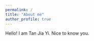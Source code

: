 ```yaml
---
permalink: /
title: "About me"
author_profile: true
---
```


Hello! I am Tan Jia Yi. Nice to know you.
